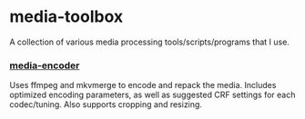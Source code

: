 # media-toolbox
A collection of various media processing tools/scripts/programs that I use.

### [media-encoder](https://github.com/philiptn/media-toolbox/blob/main/media-encoder/README.md)
Uses ffmpeg and mkvmerge to encode and repack the media. Includes optimized encoding parameters, as well as suggested CRF settings for each codec/tuning. Also supports cropping and resizing.
